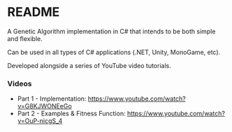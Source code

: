 # README #

A Genetic Algorithm implementation in C# that intends to be both simple and flexible.

Can be used in all types of C# applications (.NET, Unity, MonoGame, etc).

Developed alongside a series of YouTube video tutorials.

### Videos ###

* Part 1 - Implementation: https://www.youtube.com/watch?v=G8KJWONEeGo
* Part 2 - Examples & Fitness Function: https://www.youtube.com/watch?v=OuP-nicgS_4